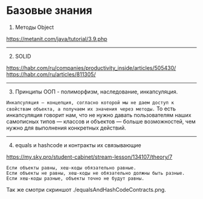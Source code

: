 # Базовые знания

1) Методы Object 

https://metanit.com/java/tutorial/3.9.php

---------

2) SOLID

https://habr.com/ru/companies/productivity_inside/articles/505430/
https://habr.com/ru/articles/811305/

---------

3) Принципы ООП - полиморфизм, наследование, инкапсуляция.

```Инкапсуляция — концепция, согласно которой мы не даем доступ к свойствам объекта, а получаем их значения через методы.```
То есть инкапсуляция говорит нам, что не нужно давать пользователям наших самописных типов — классов и объектов — больше возможностей, чем нужно для выполнения конкретных действий.

---------

4) equals и hashcode и контракты их связывающие

https://my.sky.pro/student-cabinet/stream-lesson/134107/theory/7

```
Если объекты равны, хеш-коды обязательно равные.
Если объекты не равны, хеш-коды не обязательно должны быть разные.
Если хеш-коды разные, объекты точно не будут равны.
```

Так же смотри скриншот ./equalsAndHashCodeContracts.png.